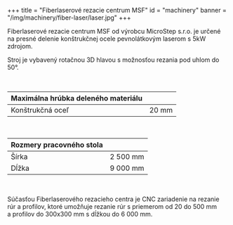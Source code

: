 +++
title = "Fiberlaserové rezacie centrum MSF"
id = "machinery"
banner = "/img/machinery/fiber-laser/laser.jpg"
+++ 

Fiberlaserové rezacie centrum MSF od výrobcu MicroStep s.r.o. je určené na presné delenie konštrukčnej ocele pevnolátkovým laserom s 5kW zdrojom. 
<!--more--> 
Stroj je vybavený rotačnou 3D hlavou s možnosťou rezania pod uhlom do 50°.  

&nbsp;

|Maximálna hrúbka deleného materiálu |      |
|-------------------------------------|------|
|Konštrukčná oceľ                     |20 mm |


&nbsp;
&nbsp;

|Rozmery pracovného stola|   |
|------------------------|---|
|Šírka	                 |2 500 mm|
|Dĺžka               	 |9 000 mm|

&nbsp;

Súčasťou Fiberlaserového rezacieho centra je CNC zariadenie na rezanie rúr a profilov, ktoré umožňuje rezanie rúr s priemerom od 20 do 500 mm a profilov do 300x300 mm s dĺžkou do 6 000 mm.
